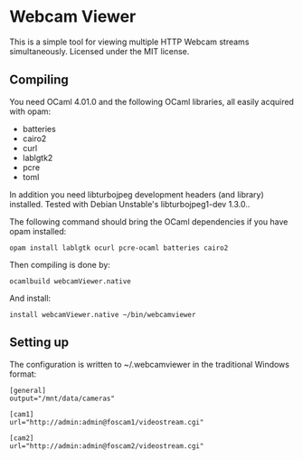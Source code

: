 Webcam Viewer
=============

This is a simple tool for viewing multiple HTTP Webcam streams
simultaneously. Licensed under the MIT license.

Compiling
---------

You need OCaml 4.01.0 and the following OCaml libraries, all easily acquired with opam:

* batteries
* cairo2
* curl
* lablgtk2
* pcre
* toml

In addition you need libturbojpeg development headers (and library)
installed. Tested with Debian Unstable's libturbojpeg1-dev 1.3.0..

The following command should bring the OCaml dependencies if you have opam installed:

	opam install lablgtk ocurl pcre-ocaml batteries cairo2

Then compiling is done by:

	ocamlbuild webcamViewer.native

And install:

	install webcamViewer.native ~/bin/webcamviewer

Setting up
----------

The configuration is written to ~/.webcamviewer in the traditional Windows format:

	[general]
	output="/mnt/data/cameras"
	
	[cam1]
	url="http://admin:admin@foscam1/videostream.cgi"
	
	[cam2]
	url="http://admin:admin@foscam2/videostream.cgi"

